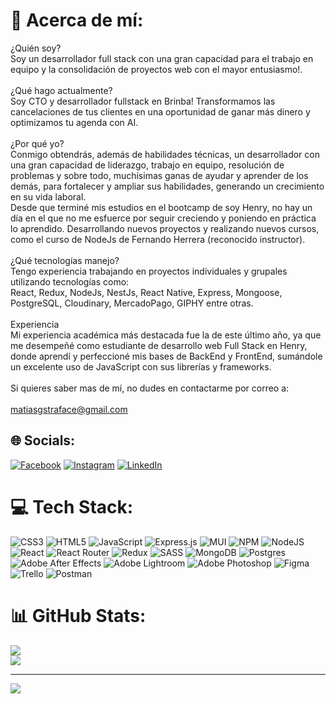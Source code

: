 # 💫 Acerca de mí:
¿Quién soy?<br>Soy un desarrollador full stack con una gran capacidad para el trabajo en equipo y la consolidación de proyectos web con el mayor entusiasmo!.<br><br>¿Qué hago actualmente?<br>Soy CTO y desarrollador fullstack en Brinba! Transformamos las cancelaciones de tus clientes en una oportunidad de ganar más dinero y optimizamos tu agenda con AI.<br><br>¿Por qué yo?<br>Conmigo obtendrás, además de habilidades técnicas, un desarrollador con una gran capacidad de liderazgo, trabajo en equipo, resolución de problemas y sobre todo, muchísimas ganas de ayudar y aprender de los demás, para fortalecer y ampliar sus habilidades, generando un crecimiento en su vida laboral. <br>Desde que terminé mis estudios en el bootcamp de soy Henry, no hay un día en el que no me esfuerce por seguir creciendo y poniendo en práctica lo aprendido. Desarrollando nuevos proyectos y realizando nuevos cursos, como el curso de NodeJs de Fernando Herrera (reconocido instructor).<br> <br>¿Qué tecnologías manejo?<br>Tengo experiencia trabajando en proyectos individuales y grupales utilizando tecnologías como:<br>React, Redux, NodeJs, NestJs, React Native, Express, Mongoose, PostgreSQL, Cloudinary, MercadoPago, GIPHY entre otras.<br><br>Experiencia<br>Mi experiencia académica más destacada fue la de este último año, ya que me desempeñé como estudiante de desarrollo web Full Stack en Henry, donde aprendí y perfeccioné mis bases de BackEnd y FrontEnd, sumándole un excelente uso de JavaScript con sus librerías y frameworks.<br><br>Si quieres saber mas de mí, no dudes en contactarme por correo a: <br><br>matiasgstraface@gmail.com

## 🌐 Socials:
[![Facebook](https://img.shields.io/badge/Facebook-%231877F2.svg?logo=Facebook&logoColor=white)](https://www.facebook.com/MatiassNewells/) [![Instagram](https://img.shields.io/badge/Instagram-%23E4405F.svg?logo=Instagram&logoColor=white)](https://www.instagram.com/matistraface/) [![LinkedIn](https://img.shields.io/badge/LinkedIn-%230077B5.svg?logo=linkedin&logoColor=white)](https://www.linkedin.com/in/matiasgstrafacedev/) 

# 💻 Tech Stack:
![CSS3](https://img.shields.io/badge/css3-%231572B6.svg?style=for-the-badge&logo=css3&logoColor=white) ![HTML5](https://img.shields.io/badge/html5-%23E34F26.svg?style=for-the-badge&logo=html5&logoColor=white) ![JavaScript](https://img.shields.io/badge/javascript-%23323330.svg?style=for-the-badge&logo=javascript&logoColor=%23F7DF1E) ![Express.js](https://img.shields.io/badge/express.js-%23404d59.svg?style=for-the-badge&logo=express&logoColor=%2361DAFB) ![MUI](https://img.shields.io/badge/MUI-%230081CB.svg?style=for-the-badge&logo=material-ui&logoColor=white) ![NPM](https://img.shields.io/badge/NPM-%23000000.svg?style=for-the-badge&logo=npm&logoColor=white) ![NodeJS](https://img.shields.io/badge/node.js-6DA55F?style=for-the-badge&logo=node.js&logoColor=white) ![React](https://img.shields.io/badge/react-%2320232a.svg?style=for-the-badge&logo=react&logoColor=%2361DAFB) ![React Router](https://img.shields.io/badge/React_Router-CA4245?style=for-the-badge&logo=react-router&logoColor=white) ![Redux](https://img.shields.io/badge/redux-%23593d88.svg?style=for-the-badge&logo=redux&logoColor=white) ![SASS](https://img.shields.io/badge/SASS-hotpink.svg?style=for-the-badge&logo=SASS&logoColor=white) ![MongoDB](https://img.shields.io/badge/MongoDB-%234ea94b.svg?style=for-the-badge&logo=mongodb&logoColor=white) ![Postgres](https://img.shields.io/badge/postgres-%23316192.svg?style=for-the-badge&logo=postgresql&logoColor=white) ![Adobe After Effects](https://img.shields.io/badge/Adobe%20After%20Effects-9999FF.svg?style=for-the-badge&logo=Adobe%20After%20Effects&logoColor=white) ![Adobe Lightroom](https://img.shields.io/badge/Adobe%20Lightroom-31A8FF.svg?style=for-the-badge&logo=Adobe%20Lightroom&logoColor=white) ![Adobe Photoshop](https://img.shields.io/badge/adobephotoshop-%2331A8FF.svg?style=for-the-badge&logo=adobephotoshop&logoColor=white) 	![Figma](https://img.shields.io/badge/figma-%23F24E1E.svg?style=for-the-badge&logo=figma&logoColor=white) ![Trello](https://img.shields.io/badge/Trello-%23026AA7.svg?style=for-the-badge&logo=Trello&logoColor=white) ![Postman](https://img.shields.io/badge/Postman-FF6C37?style=for-the-badge&logo=postman&logoColor=white)
# 📊 GitHub Stats:

![](https://github-readme-streak-stats.herokuapp.com/?user=mgstraface&theme=dark&hide_border=false)<br/>
![](https://github-readme-stats.vercel.app/api/top-langs/?username=mgstraface&theme=dark&hide_border=false&include_all_commits=false&count_private=false&layout=compact)




---
[![](https://visitcount.itsvg.in/api?id=mgstraface&icon=0&color=4)](https://visitcount.itsvg.in)

<!-- Proudly created with GPRM ( https://gprm.itsvg.in ) -->
